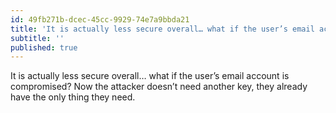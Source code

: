 ```yaml
---
id: 49fb271b-dcec-45cc-9929-74e7a9bbda21
title: 'It is actually less secure overall… what if the user’s email account is compromised?'
subtitle: ''
published: true
---
```




It is actually less secure overall… what if the user’s email account is compromised? Now the attacker doesn’t need another key, they already have the only thing they need.

